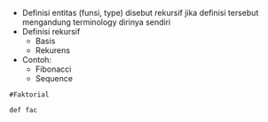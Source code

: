 - Definisi entitas (funsi, type) disebut rekursif jika definisi tersebut mengandung terminology dirinya sendiri
- Definisi rekursif
	- Basis
	- Rekurens
- Contoh:
	- Fibonacci
	- Sequence

```
#Faktorial

def fac
```